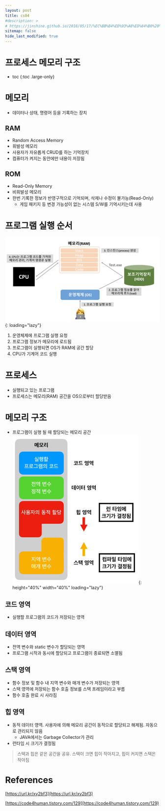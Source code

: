 ```yaml
---
layout: post
title: cs04
#description: >
# https://jinshine.github.io/2018/05/17/%EC%BB%B4%ED%93%A8%ED%84%B0%20%EA%B8%B0%EC%B4%88/%EB%A9%94%EB%AA%A8%EB%A6%AC%EA%B5%AC%EC%A1%B0/
sitemap: false
hide_last_modified: true
---
```

# 프로세스 메모리 구조

* toc
{:toc .large-only}

# 메모리
- 데이터나 상태, 명령어 등을 기록하는 장치

## RAM
- Random Access Memory
- 휘발성 메모리
- 사용자가 자유롭게 CRUD를 하는 기억장치
- 컴퓨터가 켜지는 동안에만 내용이 저장됨

## ROM
- Read-Only Memory
- 비휘발성 메모리
- 한번 기록한 정보가 반영구적으로 기억되며, 삭제나 수정이 불가능(Read-Only)
  - 게임 패키지 등 변경 가능성이 없는 시스템 S/W를 기억시키는데 사용

# 프로그램 실행 순서
![](/assets/img/cs/programprocess.png){: loading="lazy"}
1. 운영체제에 프로그램 실행 요청
2. 프로그램 정보가 메모리에 로드됨
3. 프로그램이 실행되면 OS가 RAM에 공간 할당
4. CPU가 기계어 코드 실행

# 프로세스
- 실행되고 있는 프로그램
- 프로세스는 메모리(RAM) 공간을 OS으로부터 할당받음

# 메모리 구조
- 프로그램이 실행 될 때 할당되는 메모리 공간
![](/assets/img/cs/memory.png){: height="40%" width="40%" loading="lazy"}

## 코드 영역
- 실행할 프로그램의 코드가 저장되는 영역

## 데이터 영역
- 전역 변수와 static 변수가 할당되는 영역
- 프로그램 시작과 동시에 할당되고 프로그램이 종료되면 소멸됨

## 스택 영역
- 함수 정보 및 함수 내 지역 변수와 매개 변수가 저장되는 영역
- 스택 영역에 저장되는 함수 호출 정보를 스택 프레임이라고 부름
- 함수 호출 완료 시 사라짐

## 힙 영역
- 동적 데이터 영역. 사용자에 의해 메모리 공간이 동적으로 할당되고 해제됨. 자동으로 관리되지 않음
  - JAVA에서는 Garbage Collector가 관리
- 런타임 시 크기가 결정됨

> 스택과 힙은 같은 공간을 공유. 스택이 크면 힙이 작아지고, 힙이 커지면 스택은 작아짐

# References
[https://url.kr/xy2bf3](https://url.kr/xy2bf3) 

[https://code4human.tistory.com/129](https://code4human.tistory.com/129)